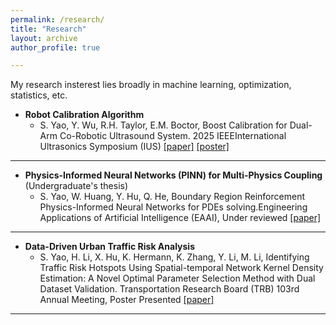 ```yaml
---
permalink: /research/
title: "Research"
layout: archive
author_profile: true

---
```


My research insterest lies broadly in machine learning, optimization, statistics, etc.

- **Robot Calibration Algorithm**
  - S. Yao, Y. Wu, R.H. Taylor, E.M. Boctor, Boost Calibration for Dual-Arm Co-Robotic Ultrasound System. 2025 IEEEInternational Ultrasonics Symposium (IUS)  [\[paper\]](/files/paper/Boost_Calibration_final.pdf) [\[poster\]](/files/poster/Poster_boost_cali.pdf)

---

- **Physics-Informed Neural Networks (PINN) for Multi-Physics Coupling** (Undergraduate's thesis)
  - S. Yao, W. Huang, Y. Hu, Q. He, Boundary Region Reinforcement Physics-Informed Neural Networks for PDEs solving.Engineering Applications of Artificial Intelligence (EAAI), Under reviewed [\[paper\]](https://papers.ssrn.com/sol3/papers.cfm?abstract_id=5005150)

---

- **Data-Driven Urban Traffic Risk Analysis**
  - S. Yao, H. Li, X. Hu, K. Hermann, K. Zhang, Y. Li, M. Li, Identifying Traffic Risk Hotspots Using Spatial-temporal Network Kernel Density Estimation: A Novel Optimal Parameter Selection Method with Dual Dataset Validation. Transportation Research Board (TRB) 103rd Annual Meeting, Poster Presented [\[paper\]](/files/paper/ST_NKDE_TRB.pdf)

---
 
